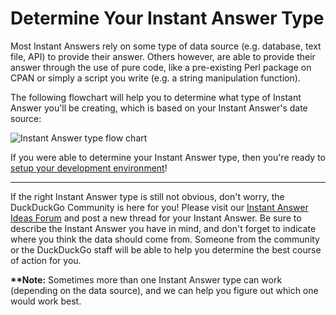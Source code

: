 # Determine Your Instant Answer Type

Most Instant Answers rely on some type of data source (e.g. database, text file, API) to provide their answer. Others however, are able to provide their answer through the use of pure code, like a pre-existing Perl package on CPAN or simply a script you write (e.g. a string manipulation function).

The following flowchart will help you to determine what type of Instant Answer you'll be creating, which is based on your Instant Answer's date source:

![Instant Answer type flow chart](https://duckduckgo.com/iu/?u=https://raw.githubusercontent.com/duckduckgo/duckduckgo-documentation/master/duckduckhack/assets/instant_answer_flowchart.png&f=1)

<!-- /summary -->

If you were able to determine your Instant Answer type, then you're ready to [setup your development environment](https://github.com/duckduckgo/duckduckgo-documentation/blob/master/duckduckhack/getting-started/setup_dev_environment.md)!

------

If the right Instant Answer type is still not obvious, don't worry, the DuckDuckGo Community is here for you! Please visit our [Instant Answer Ideas Forum](https://dukgo.com/ideas) and post a new thread for your Instant Answer. Be sure to describe the Instant Answer you have in mind, and don't forget to indicate where you think the data should come from. Someone from the community or the DuckDuckGo staff will be able to help you determine the best course of action for you.

**\*\*Note:** Sometimes more than one Instant Answer type can work (depending on the data source), and we can help you figure out which one would work best.

